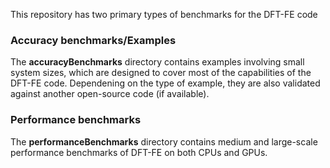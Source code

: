 This repository has two primary types of benchmarks for
the DFT-FE code

### Accuracy benchmarks/Examples ###
The **accuracyBenchmarks** directory contains examples involving small system sizes, which are designed to cover most of the capabilities of the DFT-FE code. Dependening on the type of example, they are also validated against another open-source code (if available). 

### Performance benchmarks ###
The **performanceBenchmarks** directory contains medium and large-scale performance benchmarks of DFT-FE on both CPUs and GPUs.


